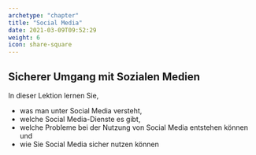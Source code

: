 ```yaml
---
archetype: "chapter"
title: "Social Media"
date: 2021-03-09T09:52:29
weight: 6 
icon: share-square
---
```


## Sicherer Umgang mit Sozialen Medien

In dieser Lektion lernen Sie,

- was man unter Social Media versteht,
- welche Social Media-Dienste es gibt,
- welche Probleme bei der Nutzung von Social Media entstehen können und
- wie Sie Social Media sicher nutzen können
